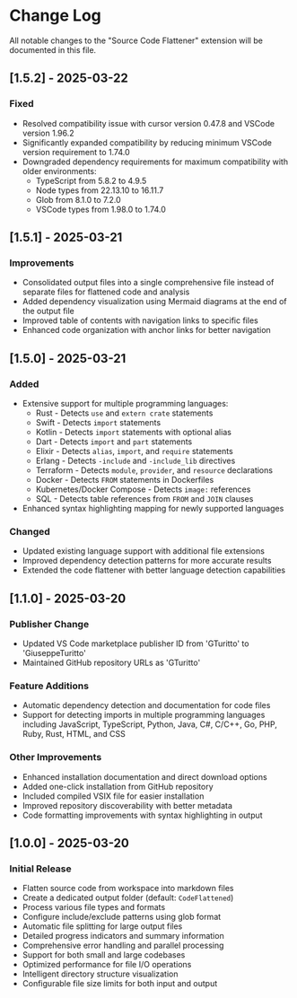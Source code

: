 # Change Log

All notable changes to the "Source Code Flattener" extension will be documented in this file.

## [1.5.2] - 2025-03-22

### Fixed

- Resolved compatibility issue with cursor version 0.47.8 and VSCode version 1.96.2
- Significantly expanded compatibility by reducing minimum VSCode version requirement to 1.74.0
- Downgraded dependency requirements for maximum compatibility with older environments:
  - TypeScript from 5.8.2 to 4.9.5
  - Node types from 22.13.10 to 16.11.7
  - Glob from 8.1.0 to 7.2.0
  - VSCode types from 1.98.0 to 1.74.0

## [1.5.1] - 2025-03-21

### Improvements

- Consolidated output files into a single comprehensive file instead of separate files for flattened code and analysis
- Added dependency visualization using Mermaid diagrams at the end of the output file
- Improved table of contents with navigation links to specific files
- Enhanced code organization with anchor links for better navigation

## [1.5.0] - 2025-03-21

### Added

- Extensive support for multiple programming languages:
  - Rust - Detects `use` and `extern crate` statements
  - Swift - Detects `import` statements
  - Kotlin - Detects `import` statements with optional alias
  - Dart - Detects `import` and `part` statements
  - Elixir - Detects `alias`, `import`, and `require` statements
  - Erlang - Detects `-include` and `-include_lib` directives
  - Terraform - Detects `module`, `provider`, and `resource` declarations
  - Docker - Detects `FROM` statements in Dockerfiles
  - Kubernetes/Docker Compose - Detects `image:` references
  - SQL - Detects table references from `FROM` and `JOIN` clauses
- Enhanced syntax highlighting mapping for newly supported languages

### Changed

- Updated existing language support with additional file extensions
- Improved dependency detection patterns for more accurate results
- Extended the code flattener with better language detection capabilities

## [1.1.0] - 2025-03-20

### Publisher Change

- Updated VS Code marketplace publisher ID from 'GTuritto' to 'GiuseppeTuritto'
- Maintained GitHub repository URLs as 'GTuritto'

### Feature Additions

- Automatic dependency detection and documentation for code files
- Support for detecting imports in multiple programming languages including JavaScript, TypeScript, Python, Java, C#, C/C++, Go, PHP, Ruby, Rust, HTML, and CSS

### Other Improvements

- Enhanced installation documentation and direct download options
- Added one-click installation from GitHub repository
- Included compiled VSIX file for easier installation
- Improved repository discoverability with better metadata
- Code formatting improvements with syntax highlighting in output

## [1.0.0] - 2025-03-20

### Initial Release

- Flatten source code from workspace into markdown files
- Create a dedicated output folder (default: `CodeFlattened`)
- Process various file types and formats
- Configure include/exclude patterns using glob format
- Automatic file splitting for large output files
- Detailed progress indicators and summary information
- Comprehensive error handling and parallel processing
- Support for both small and large codebases
- Optimized performance for file I/O operations
- Intelligent directory structure visualization
- Configurable file size limits for both input and output
